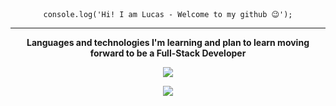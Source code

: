 <div align="center">
  <code>console.log('Hi! I am Lucas - Welcome to my github 😉');</code>
  <hr>
  
  <p>
    <b>Languages and technologies I'm learning and plan to learn moving forward to be a Full-Stack Developer
  </p>
  <p>
    <a href="https://skillicons.dev">
      <img src="https://skillicons.dev/icons?i=html,css,js,react,bootstrap,java,lua,spring,mysql,mongodb,kafka,git,aws,jenkins,docker">
    </a>
  </p>
  <img src="https://komarev.com/ghpvc/?username=iluckr">
</div>
